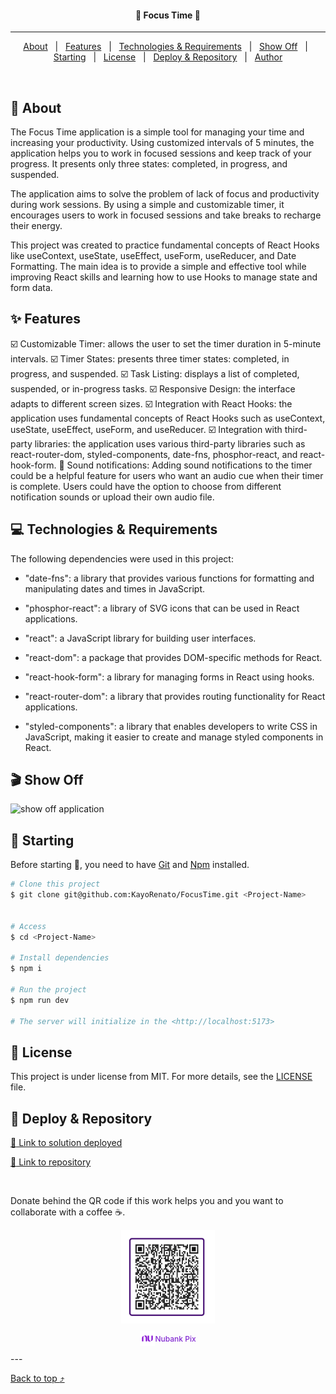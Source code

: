 <h4 align="center">
📝 Focus Time 📝
</h4>
<!-- <div align="center">

  [![Linkedin](https://img.shields.io/badge/LinkedIn-0077B5?style=for-the-badge&logo=linkedin&logoColor=white)](https://www.linkedin.com/in/kayo-renato/)

  [![Github](https://img.shields.io/badge/GitHub-100000?style=for-the-badge&logo=github&logoColor=white)](https://github.com/KayoRenato)

  [![Peerlist](https://github-readme-badge.peerlist.io/api/kayoio?style=for-the-badge)](https://peerlist.io/kayoio)
</div> -->


<hr>

<p align="center">
  <a href="#dart-about">About</a> &#xa0; | &#xa0;
  <a href="#sparkles-features">Features</a> &#xa0; | &#xa0;
  <a href="#computer-technologies--requirements">Technologies & Requirements</a> &#xa0; | &#xa0;
  <a href="#clapper-show-off">Show Off</a> &#xa0; | &#xa0;
  <a href="#checkered_flag-starting">Starting</a> &#xa0; | &#xa0;
  <a href="#memo-license">License</a> &#xa0; | &#xa0;
  <a href="#gem-deploy--repository">Deploy & Repository</a> &#xa0; | &#xa0;
  <a href="https://github.com/KayoRenato" target="_blank">Author</a>
</p>

<br>

## :dart: About ##

The Focus Time application is a simple tool for managing your time and increasing your productivity. Using customized intervals of 5 minutes, the application helps you to work in focused sessions and keep track of your progress. It presents only three states: completed, in progress, and suspended.

The application aims to solve the problem of lack of focus and productivity during work sessions. By using a simple and customizable timer, it encourages users to work in focused sessions and take breaks to recharge their energy.

This project was created to practice fundamental concepts of React Hooks like useContext, useState, useEffect, useForm, useReducer, and Date Formatting. The main idea is to provide a simple and effective tool while improving React skills and learning how to use Hooks to manage state and form data.

## :sparkles: Features ##
:ballot_box_with_check: Customizable Timer: allows the user to set the timer duration in 5-minute intervals.
:ballot_box_with_check: Timer States: presents three timer states: completed, in progress, and suspended.
:ballot_box_with_check: Task Listing: displays a list of completed, suspended, or in-progress tasks.
:ballot_box_with_check: Responsive Design: the interface adapts to different screen sizes.
:ballot_box_with_check: Integration with React Hooks: the application uses fundamental concepts of React Hooks such as useContext, useState, useEffect, useForm, and useReducer.
:ballot_box_with_check: Integration with third-party libraries: the application uses various third-party libraries such as react-router-dom, styled-components, date-fns, phosphor-react, and react-hook-form.
:black_square_button:  Sound notifications: Adding sound notifications to the timer could be a helpful feature for users who want an audio cue when their timer is complete. Users could have the option to choose from different notification sounds or upload their own audio file.


## :computer: Technologies & Requirements ##

The following dependencies were used in this project:

- "date-fns": a library that provides various functions for formatting and manipulating dates and times in JavaScript.

- "phosphor-react": a library of SVG icons that can be used in React applications.

- "react": a JavaScript library for building user interfaces.

- "react-dom": a package that provides DOM-specific methods for React.

- "react-hook-form": a library for managing forms in React using hooks.

- "react-router-dom": a library that provides routing functionality for React applications.

- "styled-components": a library that enables developers to write CSS in JavaScript, making it easier to create and manage styled components in React.

## :clapper: Show Off ##

<img src="public/focustime.gif" alt="show off application" >

## :checkered_flag: Starting ##

Before starting :checkered_flag:, you need to have [Git](https://git-scm.com) and [Npm](https://www.npmjs.com/) installed.

```bash
# Clone this project
$ git clone git@github.com:KayoRenato/FocusTime.git <Project-Name> 


# Access
$ cd <Project-Name>

# Install dependencies
$ npm i

# Run the project
$ npm run dev

# The server will initialize in the <http://localhost:5173>
```

## :memo: License ##

This project is under license from MIT. For more details, see the [LICENSE](License.md) file.

## :gem: Deploy & Repository ##

<a href="https://focustime.kayoio.com/" target="_blank">:rocket: Link to solution deployed</a>

<a href="https://github.com/KayoRenato/FocusTime" target="_blank">:octopus: Link to repository</a>

<br>

Donate behind the QR code if this work helps you and you want to collaborate with a coffee :coffee:.
<div style='display: flex; justify-content: center;  flex-direction:column; align-items: center;'>
  <img src="public/buy_coffee.jpeg" alt="buy me a coffee" width="150" height="150">
  <p style='font-size: 12px; font-weight:500; color: #8228D1; display: flex;  align-items: center;'>
  <img src="public/nu.svg" alt="Nubank Logo" width="24" height="24"> Nubank Pix</p>
</div>
---

<a href="#top">Back to top :arrow_heading_up:</a>
